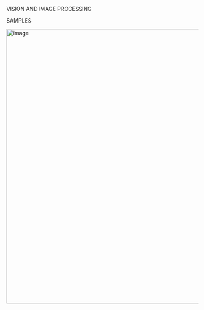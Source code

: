 VISION AND IMAGE PROCESSING

SAMPLES

<img width="721" alt="image" src="https://user-images.githubusercontent.com/79074310/185764188-c9005f80-90fe-4ab0-ab1f-eb3029fb34e6.png">
